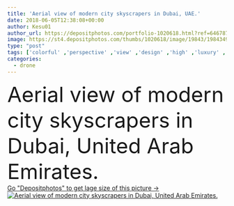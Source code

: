 ```yaml
---
title: 'Aerial view of modern city skyscrapers in Dubai, UAE.'
date: 2018-06-05T12:38:08+00:00
author: Kesu01
author_url: https://depositphotos.com/portfolio-1020618.html?ref=64678756
image: https://st4.depositphotos.com/thumbs/1020618/image/19843/198434952/api_thumb_450.jpg?forcejpeg=true
type: "post"
tags: ['colorful' ,'perspective' ,'view' ,'design' ,'high' ,'luxury' ,'sky' ,'beautiful' ,'business' ,'travel' ,'summer' ,'air' ,'sea' ,'modern' ,'landscape' ,'over' ,'architecture' ,'building' ,'city' ,'downtown' ,'house' ,'office' ,'skyscraper' ,'tower' ,'urban' ,'eye' ,'street' ,'beach' ,'tourism' ,'cityscape' ,'landmark' ,'skyline' ,'cloudy' ,'flight' ,'birds' ,'above' ,'arab' ,'marina' ,'aerial' ,'united' ,'arabic' ,'middleeast' ,'arabian' ,'birdseye' ,'emirates' ,'dubai' ,'drone' ,'birds eye' ,'unitedarabemirates' ]
categories: 
  - drone
---
```

<div aling="center">
            <font size="60"> Aerial view of modern city skyscrapers in Dubai, United Arab Emirates.</font>   
</div>
<div>
    <a href='https://st4.depositphotos.com/thumbs/1020618/image/19843/198434952/api_thumb_450.jpg?forcejpeg=true?ref=64678756' target=_blank > Go "Depositphotos" to get lage size of this picture ->
        <img href='https://st4.depositphotos.com/thumbs/1020618/image/19843/198434952/api_thumb_450.jpg?forcejpeg=true?ref=64678756' src='https://st4.depositphotos.com/1020618/19843/i/950/depositphotos_198434952-stock-photo-aerial-view-of-modern-city.jpg?forcejpeg=true' alt='Aerial view of modern city skyscrapers in Dubai, United Arab Emirates.' >
    </a>
</div>
